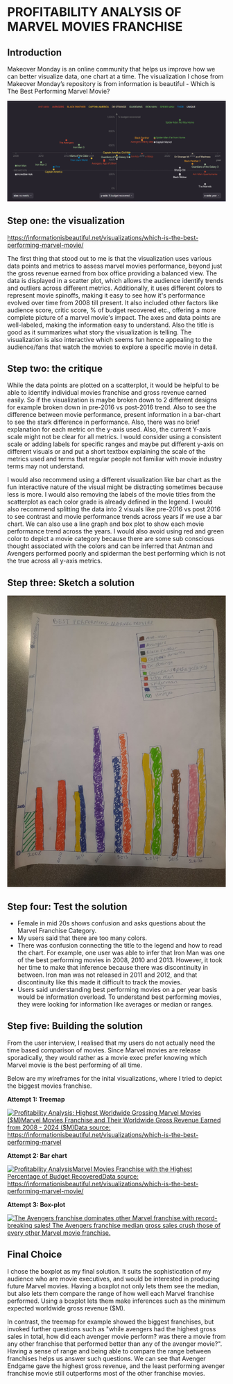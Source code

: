 # PROFITABILITY ANALYSIS OF MARVEL MOVIES FRANCHISE

## Introduction
Makeover Monday is an online community that helps us improve how we can better visualize data, one chart at a time. The visualization I chose from Makeover Monday’s repository is from information is beautiful - Which is The Best Performing Marvel Movie?

![Original Visualization](Originaldesign.png)

## Step one: the visualization
https://informationisbeautiful.net/visualizations/which-is-the-best-performing-marvel-movie/

The first thing that stood out to me is that the visualization uses various data points and metrics to assess marvel movies performance, beyond just the gross revenue earned from box office providing a balanced view. The data is displayed in a scatter plot, which allows the audience identify trends and outliers across different metrics. Additionally, it uses different colors to represent movie spinoffs, making it easy to see how it's performance evolved over time from 2008 till present. It also included other factors like audience score, critic score, % of budget recovered etc., offering a more complete picture of a marvel movie's impact. The axes and data points are well-labeled, making the information easy to understand. Also the title is good as it summarizes what story the visualization is telling. The visualization is also interactive which seems fun hence appealing to the audience/fans that watch the movies to explore a specific movie in detail.

## Step two: the critique

While the data points are plotted on a scatterplot, it would be helpful to be able to identify individual movies franchise and gross revenue earned easily. So if the visualization is maybe broken down to 2 different designs for example broken down in pre-2016 vs post-2016 trend. Also to see the difference between movie performance, present information in a bar-chart to see the stark difference in performance. Also, there was no brief explanation for each metric on the y-axis used. Also, the current Y-axis scale might not be clear for all metrics. I would consider using a consistent scale or adding labels for specific ranges and maybe put different y-axis on different visuals or and put a short textbox explaining the scale of the metrics used and terms that regular people not familiar with movie industry terms may not understand.

I would also recommend using a different visualization like bar chart as the fun interactive nature of the visual might be distracting sometimes because less is more. I would also removing the labels of the movie titles from the scatterplot as each color grade is already defined in the legend. I would also recommend splitting the data into 2 visuals like pre-2016 vs post 2016 to see contrast and movie performance trends across years if we use a bar chart. We can also use a line graph and box plot to show each movie performance trend across the years. I would also avoid using red and green color to depict a movie category because there are some sub conscious thought associated with the colors and can be inferred that Antman and Avengers performed poorly and spiderman the best performing which is not the true across all y-axis metrics.  


## Step three: Sketch a solution

![Initial Visualization Sketch](InitialSketch.jpeg)

## Step four: Test the solution


- Female in mid 20s shows confusion and asks questions about the Marvel Franchise Category.
-  My users said that there are too many colors. 
- There was confusion connecting the title to the legend and how to read the chart. For example, one user was able to infer that Iron Man was one of the best performing movies in 2008, 2010 and 2013. However, it took her time to make that inference because there was discontinuity in between. Iron man was not released in 2011 and 2012, and that discontinuity like this made it difficult to track the movies.
- Users said understanding best performing movies on a per year basis would be information overload. To understand best performing movies, they were looking for information like averages or median or ranges.


## Step five: Building the solution
From the user interview, I realised that my users do not actually need the time based comparison of movies. Since Marvel movies are release sporadically, they would rather as a movie exec prefer knowing which Marvel movie is the best performing of all time.

Below are my wireframes for the inital visualizations, where I tried to depict the biggest movies franchise.

**Attempt 1: Treemap**  
<div class='tableauPlaceholder' id='viz1726716697557' style='position: relative'><noscript><a href='#'><img alt='Profitability Analysis: Highest Worldwide Grossing Marvel Movies ($M)Marvel Movies Franchise and Their Worldwide Gross Revenue Earned from 2008 - 2024 ($M)Data source: https:&#47;&#47;informationisbeautiful.net&#47;visualizations&#47;which-is-the-best-performing-marvel ' src='https:&#47;&#47;public.tableau.com&#47;static&#47;images&#47;Ma&#47;MarvelProfitabilityAnalysis-TreeMap&#47;ProfitabilityAnalysisTreeMap&#47;1_rss.png' style='border: none' /></a></noscript><object class='tableauViz'  style='display:none;'><param name='host_url' value='https%3A%2F%2Fpublic.tableau.com%2F' /> <param name='embed_code_version' value='3' /> <param name='site_root' value='' /><param name='name' value='MarvelProfitabilityAnalysis-TreeMap&#47;ProfitabilityAnalysisTreeMap' /><param name='tabs' value='no' /><param name='toolbar' value='yes' /><param name='static_image' value='https:&#47;&#47;public.tableau.com&#47;static&#47;images&#47;Ma&#47;MarvelProfitabilityAnalysis-TreeMap&#47;ProfitabilityAnalysisTreeMap&#47;1.png' /> <param name='animate_transition' value='yes' /><param name='display_static_image' value='yes' /><param name='display_spinner' value='yes' /><param name='display_overlay' value='yes' /><param name='display_count' value='yes' /><param name='language' value='en-GB' /><param name='filter' value='publish=yes' /></object></div>

<script type='text/javascript'>
  var divElement = document.getElementById('viz1726716697557');
  var vizElement = divElement.getElementsByTagName('object')[0];
  vizElement.style.width='100%';vizElement.style.height=(divElement.offsetWidth*0.75)+'px';
  var scriptElement = document.createElement('script');
  scriptElement.src = 'https://public.tableau.com/javascripts/api/viz_v1.js';
  vizElement.parentNode.insertBefore(scriptElement, vizElement);
</script>

**Attempt 2: Bar chart**  
  
<div class='tableauPlaceholder' id='viz1726716753723' style='position: relative'>
  <noscript>
    <a href='#'>
      <img alt='Profitability AnalysisMarvel Movies Franchise with the Highest Percentage of Budget RecoveredData source: https:&#47;&#47;informationisbeautiful.net&#47;visualizations&#47;which-is-the-best-performing-marvel-movie&#47; ' src='https:&#47;&#47;public.tableau.com&#47;static&#47;images&#47;Ba&#47;Barchart-Marvelprofitability&#47;ProfitabilityAnalysisBarchart&#47;1_rss.png' style='border: none' />
</a>
</noscript>
  <object class='tableauViz'  style='display:none;'>
  <param name='host_url' value='https%3A%2F%2Fpublic.tableau.com%2F' /> 
    <param name='embed_code_version' value='3' /> 
    <param name='site_root' value='' /><param name='name' value='Barchart-Marvelprofitability&#47;ProfitabilityAnalysisBarchart' />
    <param name='tabs' value='no' />
    <param name='toolbar' value='yes' />
    <param name='static_image' value='https:&#47;&#47;public.tableau.com&#47;static&#47;images&#47;Ba&#47;Barchart-Marvelprofitability&#47;ProfitabilityAnalysisBarchart&#47;1.png' /> 
    <param name='animate_transition' value='yes' />
    <param name='display_static_image' value='yes' />
    <param name='display_spinner' value='yes' />
    <param name='display_overlay' value='yes' />
    <param name='display_count' value='yes' />
    <param name='language' value='en-GB' />
  </object>
</div>                
<script type='text/javascript'>                    var divElement = document.getElementById('viz1726716753723');                    var vizElement = divElement.getElementsByTagName('object')[0];                    vizElement.style.width='100%';vizElement.style.height=(divElement.offsetWidth*0.75)+'px';                    var scriptElement = document.createElement('script');                    scriptElement.src = 'https://public.tableau.com/javascripts/api/viz_v1.js';                    vizElement.parentNode.insertBefore(scriptElement, vizElement);                
</script>

**Attempt 3: Box-plot**  

<div class='tableauPlaceholder' id='viz1726717239485' style='position: relative'><noscript><a href='#'><img alt='The Avengers franchise dominates other Marvel franchise with record-breaking sales! The Avengers franchise median gross sales crush those of every other Marvel movie franchise.   ' src='https:&#47;&#47;public.tableau.com&#47;static&#47;images&#47;Fi&#47;Finalmarvelprofitabilityanalysis&#47;Sheet1&#47;1_rss.png' style='border: none' /></a></noscript><object class='tableauViz'  style='display:none;'><param name='host_url' value='https%3A%2F%2Fpublic.tableau.com%2F' /> <param name='embed_code_version' value='3' /> <param name='site_root' value='' /><param name='name' value='Finalmarvelprofitabilityanalysis&#47;Sheet1' /><param name='tabs' value='no' /><param name='toolbar' value='yes' /><param name='static_image' value='https:&#47;&#47;public.tableau.com&#47;static&#47;images&#47;Fi&#47;Finalmarvelprofitabilityanalysis&#47;Sheet1&#47;1.png' /> <param name='animate_transition' value='yes' /><param name='display_static_image' value='yes' /><param name='display_spinner' value='yes' /><param name='display_overlay' value='yes' /><param name='display_count' value='yes' /><param name='language' value='en-GB' /><param name='filter' value='publish=yes' /></object></div>

<script type='text/javascript'>
  var divElement = document.getElementById('viz1726717239485');
  var vizElement = divElement.getElementsByTagName('object')[0];
  vizElement.style.width='100%';vizElement.style.height=(divElement.offsetWidth*0.75)+'px';
  var scriptElement = document.createElement('script');
  scriptElement.src = 'https://public.tableau.com/javascripts/api/viz_v1.js';
  vizElement.parentNode.insertBefore(scriptElement, vizElement);
</script>

## Final Choice
I chose the boxplot as my final solution. It suits the sophistication of my audience who are movie executives, and would be interested in producing future Marvel movies. Having a boxplot not only lets them see the median, but also lets them compare the range of how well each Marvel franchise performed. Using a boxplot lets them make inferences such as the minimum expected worldwide gross revenue ($M).

In contrast, the treemap for example showed the biggest franchises, but invoked further questions such as "while avengers had the highest gross sales in total, how did each avenger movie perform? was there a movie from any other franchise that performed better than any of the avenger movie?". Having a sense of range and being able to compare the range between franchises helps us answer such questions. We can see that Avenger Endgame gave the highest gross revenue, and the least performing avenger franchise movie still outperforms most of the other franchise movies.
